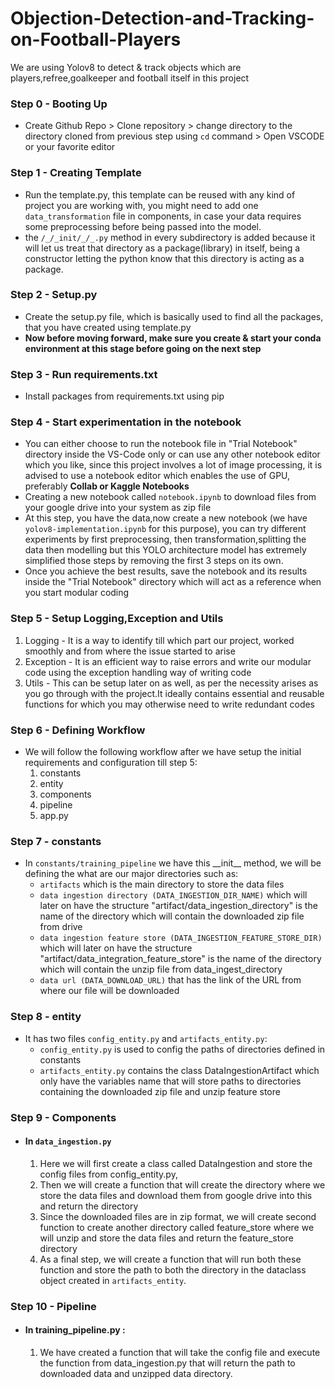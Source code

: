 # Objection-Detection-and-Tracking-on-Football-Players
We are using Yolov8 to detect &amp; track objects which are players,refree,goalkeeper and football itself in this project

### Step 0 - Booting Up
- Create Github Repo > Clone repository > change directory to the directory cloned from previous step using `cd` command > Open VSCODE or your favorite editor 

### Step 1 - Creating Template
- Run the template.py, this template can be reused with any kind of project you are working with, you might need to add one `data_transformation` file in components, in case your data requires some preprocessing before being passed into the model.
- the `/_/_init/_/_.py` method in every subdirectory is added because it will let us treat that directory as a package(library) in itself, being a constructor letting the python know that this directory is acting as a package. 

### Step 2 - Setup.py
- Create the setup.py file, which is basically used to find all the packages, that you have created using template.py
- **Now before moving forward, make sure you create & start your conda environment at this stage before going on the next step**

### Step 3 - Run requirements.txt
- Install packages from requirements.txt using pip

### Step 4 - Start experimentation in the notebook
- You can either choose to run the notebook file in "Trial Notebook" directory inside the VS-Code only or can use any other notebook editor which you like, since this project involves a lot of image processing, it is advised to use a notebook editor which enables the use of GPU, preferably **Collab or Kaggle Notebooks**
- Creating a new notebook called `notebook.ipynb` to download files from your google drive into your system as zip file
- At this step, you have the data,now create a new notebook (we have `yolov8-implementation.ipynb` for this purpose), you can try different experiments by first preprocessing, then transformation,splitting the data then modelling but this YOLO architecture model has extremely simplified those steps by removing the first 3 steps on its own.
- Once you achieve the best results, save the notebook and its results inside the "Trial Notebook" directory which will act as a reference when you start modular coding

### Step 5 - Setup Logging,Exception and Utils
1. Logging - It is a way to identify till which part our project, worked smoothly and from where the issue started to arise
2. Exception - It is an efficient way to raise errors and write our modular code using the exception handling way of writing code
3. Utils - This can be setup later on as well, as per the necessity arises as you go through with the project.It ideally contains essential and reusable functions for which you may otherwise need to write redundant codes

### Step 6 - Defining Workflow
- We will follow the following workflow after we have setup the initial requirements and configuration till step 5:
    1. constants
    2. entity
    3. components
    4. pipeline
    5. app.py

### Step 7 - constants
- In `constants/training_pipeline` we have this \_\_init\_\_ method, we will be defining the what are our major directories such as:       
    - `artifacts` which is the main directory to store the data files
    - `data ingestion directory (DATA_INGESTION_DIR_NAME)` which will later on have the structure "artifact/data_ingestion_directory" is the name of the directory which will contain the downloaded zip file from drive
    - `data ingestion feature store (DATA_INGESTION_FEATURE_STORE_DIR)` which  will later on have the structure "artifact/data_integration_feature_store" is the name of the directory which will contain the unzip file from data_ingest_directory
    - `data url (DATA_DOWNLOAD_URL)` that has the link of the URL from where our file will be downloaded

### Step 8 - entity 
- It has two files `config_entity.py` and `artifacts_entity.py`:
    - `config_entity.py` is used to config the paths of directories defined in constants
    - `artifacts_entity.py` contains the class DataIngestionArtifact which only have the variables name that will store paths to directories containing the downloaded zip file and unzip feature store

### Step 9 - Components
- #### In `data_ingestion.py`
    1. Here we will first create a class called DataIngestion and store the config files from config_entity.py,
    2. Then we will create a function that will create the directory where we store the data files and download them from google drive into this and return the directory
    3. Since the downloaded files are in zip format, we will create second function to create another directory called feature_store where we will unzip and store the data files and return the feature_store directory
    4. As a final step, we will create a function that will run both these function and store the path to both the directory in the dataclass object created in `artifacts_entity`.

### Step 10 - Pipeline
- #### In training_pipeline.py : 
    1. We have created a function that will take the config file and execute the function from data_ingestion.py that will return the path to downloaded data and unzipped data directory.
    

